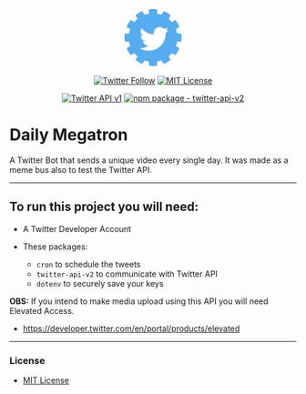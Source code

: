 <p align="center"><img src="./media/twitter-api-logo.png" width="100"></p>
<p align="center">
<a href="https://twitter.com/tododiamegatron"><img alt="Twitter Follow" src="https://img.shields.io/badge/Twitter-%40tododiamegatron-blue"></a>
<a href="https://github.com/ashtrindade/daily-megatron/blob/main/LICENSE"><img alt="MIT License" src="https://img.shields.io/apm/l/atomic-design-ui.svg?"></a>
</p>
<p align="center">
<a href="https://developer.twitter.com/en/docs/twitter-api/v1"><img alt="Twitter API v1" src="https://img.shields.io/endpoint?url=https%3A%2F%2Ftwbadges.glitch.me%2Fbadges%2Fstandard"></a>
<a href="https://www.npmjs.com/package/twitter-api-v2"><img alt="npm package - twitter-api-v2" src="https://img.shields.io/badge/npm--package-twitter--api--v2-orange"></a>
</p>

# Daily Megatron
A Twitter Bot that sends a unique video every single day. It was made as a meme bus also to test the Twitter API.

---
## To run this project you will need:

- A Twitter Developer Account
- These packages:

    - `cron` to schedule the tweets
    - `twitter-api-v2` to communicate with Twitter API
    - `dotenv` to securely save your keys

**OBS:**
If you intend to make media upload using this API you will need Elevated Access.
- https://developer.twitter.com/en/portal/products/elevated

---
### License
- <a href="https://github.com/ashtrindade/daily-megatron/blob/main/LICENSE">MIT License</a>
